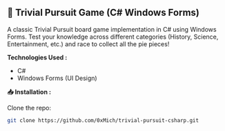 ## 🎲 **Trivial Pursuit Game (C# Windows Forms)**

A classic Trivial Pursuit board game implementation in C# using Windows Forms. Test your knowledge across different categories (History, Science, Entertainment, etc.) and race to collect all the pie pieces!

**Technologies Used :** <br>
- C# <br>
- Windows Forms (UI Design)

**📥 Installation :**

Clone the repo:

```bash Copy
git clone https://github.com/0xMich/trivial-pursuit-csharp.git
```
